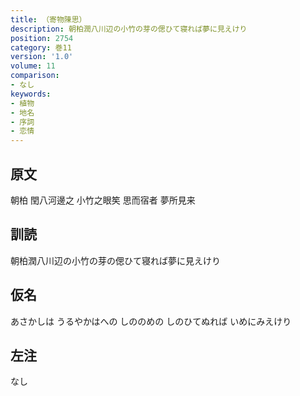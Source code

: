 ```yaml
---
title: （寄物陳思）
description: 朝柏潤八川辺の小竹の芽の偲ひて寝れば夢に見えけり
position: 2754
category: 巻11
version: '1.0'
volume: 11
comparison:
- なし
keywords:
- 植物
- 地名
- 序詞
- 恋情
---
```


## 原文

朝柏 閏八河邊之 小竹之眼笶 思而宿者 夢所見来

## 訓読

朝柏潤八川辺の小竹の芽の偲ひて寝れば夢に見えけり

## 仮名

あさかしは うるやかはへの しののめの しのひてぬれば いめにみえけり

## 左注

なし
